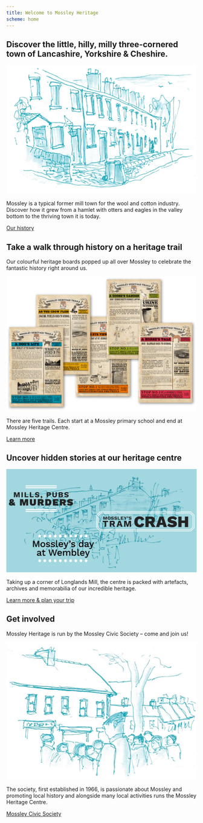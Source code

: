```yaml
---
title: Welcome to Mossley Heritage
scheme: home
---
```

<section class="section">
  <div class="layout layout--intro layout--image-overflow">
    <h1 class="layout__title">Discover the little, hilly, milly three-cornered town of Lancashire, Yorkshire & Cheshire.</h1>
    <div class="layout__image">
      <img src="/images/home/MH_Homepage_Top@2x.jpg" alt="An illustration of Mossley">
    </div>
    <div class="layout__text-top">
      <p class="bigger--on-portrait">Mossley is a typical former mill town for the wool and cotton industry. Discover how it grew from a hamlet with otters and eagles in the valley bottom to the thriving town it is today.</p>
      <p><a class="btn btn--1" href="/history">Our history</a></p>
    </div>
  </div>
</section>

<div class="textured">
  <section class="section">
    <div class="layout layout--switch-left layout--index-trails">
      <div class="layout__text-top">
        <h2 class="narrow">Take a walk through history on a heritage trail</h2>
        <p class="bigger narrow">Our colourful heritage boards popped up all over Mossley to celebrate the fantastic history right around us.</p>
      </div>
      <div class="layout__image">
        <img src="/images/home/MH_TrailsPosters_@2x.png" alt="A montage of the heritage trail signs" class="index--take-a-walk">
      </div>
      <div class="layout__text-bottom">
        <p class="narrow bigger--on-portrait">There are five trails. Each start at a Mossley primary school and end at Mossley Heritage Centre.</p>
        <p ><a class="btn btn--2" href="/trails">Learn more</a></p>
      </div>
    </div>
  </section>
</div>

<div class="filled">
  <section class="section section--thick">
    <div class="layout layout--index-uncover">
      <div class="layout__text-top">
        <h2 class="narrow">Uncover hidden stories at our heritage centre</h2>
      </div>
      <div class="layout__image">
        <img src="/images/home/MH_Homepage_Centre@2x.jpg" alt="A montage of some of the things you can find at the heritage centre">
      </div>
      <div class="layout__text-bottom">
        <p class="narrow bigger--on-portrait">Taking up a corner of Longlands Mill, the centre is packed with artefacts, archives and memorabilia of our incredible heritage.</p>
        <a class="btn btn--3" href="/visit">Learn more & plan your trip</a>
      </div>
    </div>
  </section>
</div>

<section class="section">
  <div class="layout layout--main layout--image-overflow layout--switch-left layout--get-involved">
    <div class="layout__text-top">
      <h2>Get involved</h2>
      <p class="bigger">Mossley Heritage is run by the Mossley Civic Society – come and join us!</p>
    </div>
    <div class="layout__image">
      <img src="/images/home/MH_Homepage_Getinvolved@2x.jpg" alt="An illustration of the heritage centre">
    </div>
    <div class="layout__text-bottom">
      <p>The society, first established in 1966, is passionate about Mossley and promoting local history and alongside many local activities runs the Mossley Heritage Centre.</p>
      <p><a href="/civic-society" class="btn btn--1">Mossley Civic Society</a></p>
    </div>
  </div>
</section>
